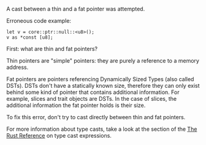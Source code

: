 A cast between a thin and a fat pointer was attempted.

Erroneous code example:

```compile_fail,E0607
let v = core::ptr::null::<u8>();
v as *const [u8];
```

First: what are thin and fat pointers?

Thin pointers are "simple" pointers: they are purely a reference to a memory
address.

Fat pointers are pointers referencing Dynamically Sized Types (also called
DSTs). DSTs don't have a statically known size, therefore they can only exist
behind some kind of pointer that contains additional information. For example,
slices and trait objects are DSTs. In the case of slices, the additional
information the fat pointer holds is their size.

To fix this error, don't try to cast directly between thin and fat pointers.

For more information about type casts, take a look at the section of the
[The Rust Reference][1] on type cast expressions.

[1]: https://doc.rust-lang.org/reference/expressions/operator-expr.html#type-cast-expressions
